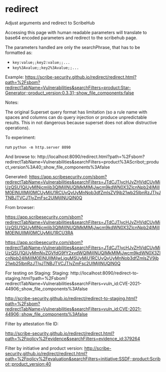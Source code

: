# redirect
Adjust arguments and redirect to ScribeHub

Accessing this page with human readable parameters will translate to base64 encoded parameters and redirect to the scribehub page.

The parameters handled are only the searchPhrase, that has to be formatted as:
- `key:value;;key2:value;;...`
- `key%3Avalue;;key2%3Avalue;;...`

Example:
https://scribe-security.github.io/redirect/redirect.html?path=%2Fsbom?redirectTabName=Vulnerabilities&searchFilters=product:Star-Generator;;product_version:0.3.31;;show_file_components:false

Notes:

The original Superset query format has limitation (so a rule name with spaces and columns can do query injection or produce unpredictable results. This in not dangerous because superset does not allow distructive operations).

To experiment:

run `python -m http.server 8090`

And browse to:
http://localhost:8090/redirect.html?path=%2Fsbom?redirectTabName=Vulnerabilities&searchFilters=product%3AScribot;;product_version%3A40;;show_file_components%3Afalse


Generated:
https://app.scribesecurity.com/sbom?redirectTabName=Vulnerabilities&searchFilters=JTdCJTIycHJvZHVjdCUyMiUzQSU1QiUyMlNjcmlib3QlMjIlNUQlMkMlMjJwcm9kdWN0X3ZlcnNpb24lMjIlM0ElNUIlMjI0MCUyMiU1RCUyQyUyMnNob3dfZmlsZV9jb21wb25lbnRzJTIyJTNBJTVCJTIyZmFsc2UlMjIlNUQlN0Q

From browser:

https://app.scribesecurity.com/sbom?redirectTabName=Vulnerabilities&searchFilters=JTdCJTIycHJvZHVjdCUyMiUzQSU1QiUyMlNjcmlib3QlMjIlNUQlMkMlMjJwcm9kdWN0X3ZlcnNpb24lMjIlM0ElNUIlMjI0MCUyMiU1RCU3RA

https://app.scribesecurity.com/sbom?redirectTabName=Vulnerabilities&searchFilters=JTdCJTIycHJvZHVjdCUyMiUzQSU1QiUyMmNvZGVfdG9fY2xvdWQlMjIlNUQlMkMlMjJwcm9kdWN0X3ZlcnNpb24lMjIlM0ElNUIlMjIwLjguMSUyMiU1RCUyQyUyMnNob3dfZmlsZV9jb21wb25lbnRzJTIyJTNBJTVCJTIyZmFsc2UlMjIlNUQlN0Q

For testing on Staging:
Staging:
http://localhost:8090/redirect-to-staging.html?path=%2Fsbom?redirectTabName=Vulnerabilities&searchFilters=vuln_id:CVE-2021-44906;;show_file_components%3Afalse

http://scribe-security.github.io/redirect/redirect-to-staging.html?path=%2Fsbom?redirectTabName=Vulnerabilities&searchFilters=vuln_id:CVE-2021-44906;;show_file_components%3Afalse

Filter by attestation file ID:

http://scribe-security.github.io/redirect/redirect.html?path=%2Fpolicy%2Fevidence&searchFilters=evidence_id:379264

Filter by initiative and product version:
http://scribe-security.github.io/redirect/redirect.html?path=%2Fpolicy%2Fevaluation&searchFilters=initiative:SSDF;;product:Scribot;;product_version:40
